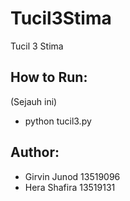 # Tucil3Stima
Tucil 3 Stima

## How to Run:
(Sejauh ini)
- python tucil3.py

## Author:
- Girvin Junod 13519096
- Hera Shafira 13519131
